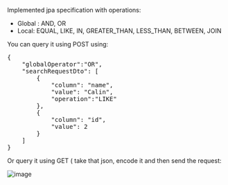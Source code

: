 Implemented jpa specification with operations:

* Global : AND, OR
* Local: EQUAL, LIKE, IN, GREATER_THAN, LESS_THAN, BETWEEN, JOIN

You can query it using POST using:
<pre>
{
    "globalOperator":"OR",
    "searchRequestDto": [
        {
            "column": "name",
            "value": "Calin",
            "operation":"LIKE"
        },
        {
            "column": "id",
            "value": 2
        }
    ]
}
</pre>
Or query it using GET ( take that json, encode it and then send the request:

![image](https://github.com/chelceacalin/AdvancedSpecification/assets/76866499/320ab7ec-6e20-4dab-bc61-296495d8da30)








